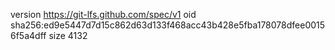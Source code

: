 version https://git-lfs.github.com/spec/v1
oid sha256:ed9e5447d7d15c862d63d133f468acc43b428e5fba178078dfee00156f5a4dff
size 4132
